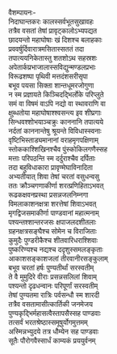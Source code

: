 वैशम्पायनः-  
निदाघान्तकरः कालस्सर्वभूतसुखावहः  
तत्रैव वसतां तेषां प्रावृट्कालोऽभ्यपद्यत  
छादयन्तो महाघोषाः खं दिशश्च बलाहकाः  
प्रववर्षुर्दिवारात्रमसितास्सततं तदा  
तपात्ययनिकेतास्तु शतशोऽथ सहस्रशः  
अपेतार्कप्रभाजालास्सविद्युन्मण्डलप्रभाः  
विरूढशष्पा पृथिवी मत्तदंशसरीसृपा  
बभूव पयसा सिक्ता शान्तधूमरजोगुणा  
न स्म प्रज्ञायते किञ्चिदद्भिर्लोके परिप्लुते  
समं वा विषमं वाऽपि नद्यो वा स्थावराणि वा  
क्षुब्धतोया महाघोषाश्श्वसन्त्य इव शीघ्रगाः  
सिन्धवश्शोभयाञ्चक्रुः काननानि तपात्यये  
नर्दतां काननान्तेषु श्रूयन्ते विविधास्स्वनाः  
वृष्टिभिस्ताड्यमानानां वराहमृगपक्षिणाम्  
स्तोककाश्शिखिनश्चैव पुंस्कोकिलगणैस्सह  
मत्ताः परिपठन्ति स्म दर्दुराश्चैव दर्पिताः  
तदा बहुविधाकारा प्रावृण्मेघाविनादिता  
अभ्यतीयात् शिवा तेषां चरतां वसुधन्वसु  
ततः क्रौञ्चगणाकीर्णा शरत्प्रणिहिताऽभवत्  
रूढकक्षवनप्रस्था प्रसन्नजलनिम्नगा  
विमलाकाशनक्षत्रा शरत्तेषां शिवाऽभवत्  
मृगद्विजसमाकीर्णा पाण्डवानां महात्मनाम्  
पश्यन्तश्शान्तरजसः क्षपाजलदशीतलाः  
ग्रहनक्षत्रसङ्घैश्च सोमेन च विराजिताः  
कुमुदैः पुण्डरीकैश्च शीतवारिधराश्शिवाः  
पुष्करिण्यश्च नद्यश्च ददृशुस्समलङ्कृताः  
आकाशसङ्काशजलां तीरवानीरसङ्कुलाम्  
बभूव चरतां हर्षः पुण्यतीर्थां सरस्वतीम्  
ते वै मुमुदिरे वीराः प्रसन्नसलिलां शिवाम्  
पश्यन्तो दृढधन्वानः परिपूर्णां सरस्वतीम्  
तेषां पुण्यतमा रात्रिः पर्वसन्धौ स्म शारदी  
तत्रैव वसतामासीत्कार्तिकी जनमेजय  
पुण्यकृद्भिर्महासत्वैस्तापसैस्सह पाण्डवाः  
तत्सर्वं भरतश्रेष्ठास्समूषुर्योगमुत्तमम्  
अस्मिन्नभ्युदये तत्र धौम्येन सह पाण्डवाः  
सूतैः पौरोगवैस्सार्धं काम्यकं प्रययुर्वनम्  
